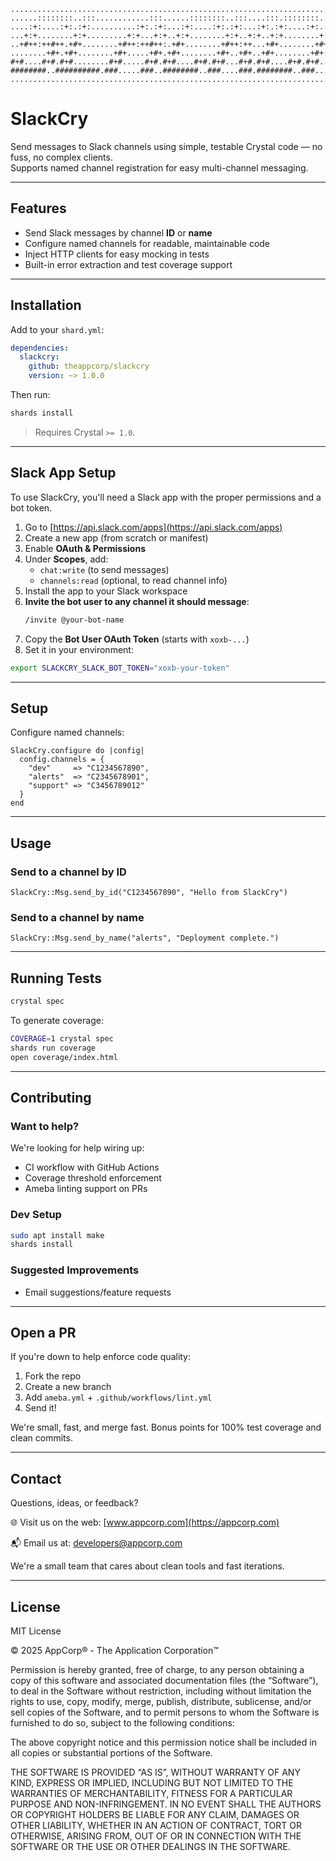 ```
...........................................................................................
......::::::::..:::............:::......::::::::..:::....:::.::::::::..:::::::::..:::...:::
....:+:....:+:.:+:..........:+:.:+:...:+:....:+:.:+:...:+:.:+:....:+:.:+:....:+:.:+:...:+:.
...+:+........+:+.........+:+...+:+..+:+........+:+..+:+..+:+........+:+....+:+..+:+.+:+...
..+#++:++#++.+#+........+#++:++#++:.+#+........+#++:++...+#+........+#++:++#:....+#++:.....
........+#+.+#+........+#+.....+#+.+#+........+#+..+#+..+#+........+#+....+#+....+#+.......
#+#....#+#.#+#........#+#.....#+#.#+#....#+#.#+#...#+#.#+#....#+#.#+#....#+#....#+#........
########..##########.###.....###..########..###....###.########..###....###....###.........
...........................................................................................
```

# SlackCry

Send messages to Slack channels using simple, testable Crystal code — no fuss, no complex clients.\
Supports named channel registration for easy multi-channel messaging.

---

## Features

- Send Slack messages by channel **ID** or **name**
- Configure named channels for readable, maintainable code
- Inject HTTP clients for easy mocking in tests
- Built-in error extraction and test coverage support

---

## Installation

Add to your `shard.yml`:

```yaml
dependencies:
  slackcry:
    github: theappcorp/slackcry
    version: ~> 1.0.0
```

Then run:

```bash
shards install
```

> Requires Crystal `>= 1.0`.

---

## Slack App Setup

To use SlackCry, you'll need a Slack app with the proper permissions and a bot token.

1. Go to [https://api.slack.com/apps](https://api.slack.com/apps)
2. Create a new app (from scratch or manifest)
3. Enable **OAuth & Permissions**
4. Under **Scopes**, add:
   - `chat:write` (to send messages)
   - `channels:read` (optional, to read channel info)
5. Install the app to your Slack workspace
6. **Invite the bot user to any channel it should message**:
   ```bash
   /invite @your-bot-name
   ```
7. Copy the **Bot User OAuth Token** (starts with `xoxb-...`)
8. Set it in your environment:

```bash
export SLACKCRY_SLACK_BOT_TOKEN="xoxb-your-token"
```

---

## Setup

Configure named channels:

```crystal
SlackCry.configure do |config|
  config.channels = {
    "dev"     => "C1234567890",
    "alerts"  => "C2345678901",
    "support" => "C3456789012"
  }
end
```

---

## Usage

### Send to a channel by ID

```crystal
SlackCry::Msg.send_by_id("C1234567890", "Hello from SlackCry")
```

### Send to a channel by name

```crystal
SlackCry::Msg.send_by_name("alerts", "Deployment complete.")
```

---

## Running Tests

```bash
crystal spec
```

To generate coverage:

```bash
COVERAGE=1 crystal spec
shards run coverage
open coverage/index.html
```

---

## Contributing

### Want to help?

We're looking for help wiring up:

- CI workflow with GitHub Actions
- Coverage threshold enforcement
- Ameba linting support on PRs

### Dev Setup

```bash
sudo apt install make
shards install
```

### Suggested Improvements

- Email suggestions/feature requests

---

## Open a PR

If you're down to help enforce code quality:

1. Fork the repo
2. Create a new branch
3. Add `ameba.yml` + `.github/workflows/lint.yml`
4. Send it!

We're small, fast, and merge fast. Bonus points for 100% test coverage and clean commits.

---

## Contact

Questions, ideas, or feedback?

🌐 Visit us on the web: [www.appcorp.com](https://appcorp.com)

📬 Email us at: [developers@appcorp.com](mailto:developers@appcorp.com)

We're a small team that cares about clean tools and fast iterations.

---

## License

MIT License

© 2025 AppCorp® - The Application Corporation™

Permission is hereby granted, free of charge, to any person obtaining a copy
of this software and associated documentation files (the “Software”), to deal
in the Software without restriction, including without limitation the rights
to use, copy, modify, merge, publish, distribute, sublicense, and/or sell
copies of the Software, and to permit persons to whom the Software is
furnished to do so, subject to the following conditions:

The above copyright notice and this permission notice shall be included in all
copies or substantial portions of the Software.

THE SOFTWARE IS PROVIDED “AS IS”, WITHOUT WARRANTY OF ANY KIND, EXPRESS OR
IMPLIED, INCLUDING BUT NOT LIMITED TO THE WARRANTIES OF MERCHANTABILITY,
FITNESS FOR A PARTICULAR PURPOSE AND NON-INFRINGEMENT. IN NO EVENT SHALL THE
AUTHORS OR COPYRIGHT HOLDERS BE LIABLE FOR ANY CLAIM, DAMAGES OR OTHER
LIABILITY, WHETHER IN AN ACTION OF CONTRACT, TORT OR OTHERWISE, ARISING FROM,
OUT OF OR IN CONNECTION WITH THE SOFTWARE OR THE USE OR OTHER DEALINGS IN THE
SOFTWARE.

